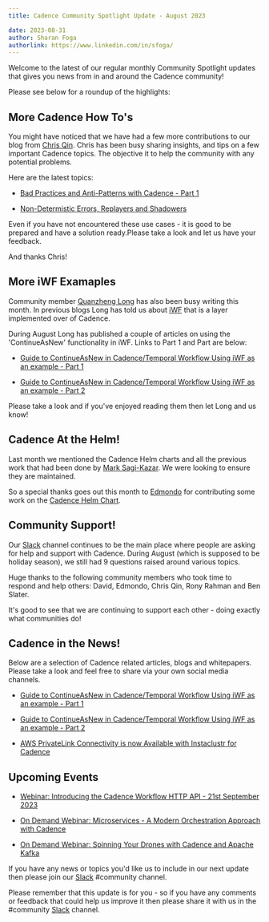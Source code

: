 ```yaml
---
title: Cadence Community Spotlight Update - August 2023

date: 2023-08-31
author: Sharan Foga
authorlink: https://www.linkedin.com/in/sfoga/
---
```

Welcome to the latest of our regular monthly Community Spotlight updates that gives you news from in and around the Cadence community!

Please see below for a roundup of the highlights:

## More Cadence How To's ##

You might have noticed that we have had a few more contributions to our blog from [Chris Qin](https://www.linkedin.com/in/chrisqin0610). Chris has been busy sharing insights, and tips on a few important Cadence topics. The objective it to help the community with any potential problems.

Here are the latest topics:

- [Bad Practices and Anti-Patterns with Cadence - Part 1](https://cadenceworkflow.io/blog/2023/07/10/cadence-bad-practices-part-1/)

- [Non-Determistic Errors, Replayers and Shadowers](https://cadenceworkflow.io/blog/2023/08/27/nondeterministic-errors-replayers-shadowers/)

Even if you have not encountered these use cases - it is good to be prepared and have a solution ready.Please take a look and let us have your feedback.

And thanks Chris!

## More iWF Examaples ##

Community member [Quanzheng Long](https://www.linkedin.com/in/prclqz/) has also been busy writing this month. In previous blogs Long has told us about [iWF](https://github.com/indeedeng/iwf) that is a layer implemented over of Cadence.

During August Long has published a couple of articles on using the 'ContinueAsNew' functionality in iWF. Links to Part 1 and Part are below:

- [Guide to ContinueAsNew in Cadence/Temporal Workflow Using iWF as an example - Part 1](https://medium.com/@qlong/guide-to-continueasnew-in-cadence-temporal-workflow-using-iwf-as-an-example-part-2-cedabd732bec)

- [Guide to ContinueAsNew in Cadence/Temporal Workflow Using iWF as an example - Part 2](https://medium.com/@qlong/guide-to-continueasnew-in-cadence-temporal-workflow-using-iwf-as-an-example-part-1-c24ae5266f07)

Please take a look and if you've enjoyed reading them then let Long and us know!

## Cadence At the Helm! ##

Last month we mentioned the Cadence Helm charts and all the previous work that had been done by [Mark Sagi-Kazar](https://www.linkedin.com/in/sagikazarmark/). We were looking to ensure they are maintained.

So a special thanks goes out this month to [Edmondo](ttps://github.com/edmondop ) for contributing some work on the [Cadence Helm Chart](https://github.com/edmondop/cadence-helm-chart/).

## Community Support! ##

Our [Slack](http://t.uber.com/cadence-slack) channel continues to be the main place where people are asking for help and support with Cadence. During August (which is supposed to be holiday season), we still had 9 questions raised around various topics.

Huge thanks to the following community members who took time to respond and help others: David, Edmondo, Chris Qin, Rony Rahman and Ben Slater.

It's good to see that we are continuing to support each other - doing exactly what communities do!

## Cadence in the News!

Below are a selection of Cadence related articles, blogs and whitepapers.
Please take a look and feel free to share via your own social media channels.


- [Guide to ContinueAsNew in Cadence/Temporal Workflow Using iWF as an example - Part 1](https://medium.com/@qlong/guide-to-continueasnew-in-cadence-temporal-workflow-using-iwf-as-an-example-part-2-cedabd732bec)

- [Guide to ContinueAsNew in Cadence/Temporal Workflow Using iWF as an example - Part 2](https://medium.com/@qlong/guide-to-continueasnew-in-cadence-temporal-workflow-using-iwf-as-an-example-part-1-c24ae5266f07)

- [AWS PrivateLink Connectivity is now Available with Instaclustr for Cadence](https://www.instaclustr.com/blog/aws-privatelink-for-cadence-on-instaclustr-by-netapp/)

## Upcoming Events

- [Webinar: Introducing the Cadence Workflow HTTP API - 21st September 2023 ](https://netapp.zoom.us/webinar/register/WN_Uh9Y6ruiQSS5EiylNlsMug#/registration)

- [On Demand Webinar: Microservices - A Modern Orchestration Approach with Cadence](https://netapp.zoom.us/webinar/register/WN_Hv9lO9QtSqyPPWkSAIRj5g#/registration)

- [On Demand Webinar: Spinning Your Drones with Cadence and Apache Kafka](https://www.instaclustr.com/events/spinning-your-drones-with-cadence-and-apache-kafka/)

If you have any news or topics you'd like us to include in our next update then please join our [Slack](http://t.uber.com/cadence-slack) #community channel.

Please remember that this update is for you - so if you have any comments or feedback that could help us improve it then please share it with us in the #community [Slack](http://t.uber.com/cadence-slack) channel.
